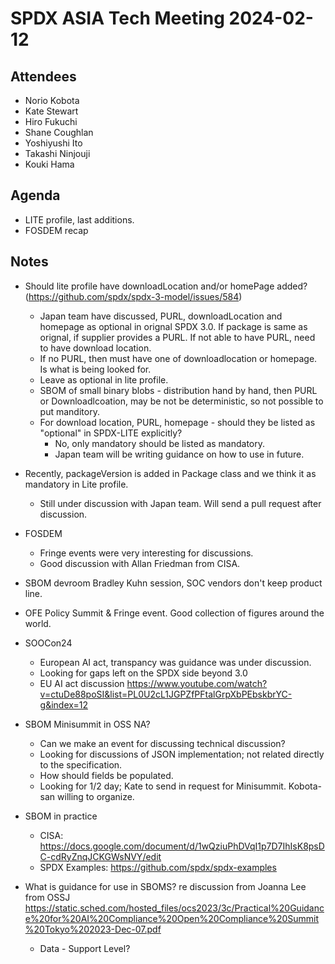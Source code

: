 # SPDX ASIA Tech Meeting 2024-02-12

## Attendees
* Norio Kobota
* Kate Stewart
* Hiro Fukuchi
* Shane Coughlan
* Yoshiyushi Ito
* Takashi Ninjouji
* Kouki Hama

## Agenda
* LITE profile, last additions.
* FOSDEM recap

## Notes
* Should lite profile have downloadLocation and/or homePage added? (https://github.com/spdx/spdx-3-model/issues/584)
  * Japan team have discussed,   PURL, downloadLocation and homepage as optional in orignal SPDX 3.0.   If package is same as orignal,  if supplier provides a PURL.   If not able to have PURL, need to have download location.
  * If no PURL,  then must have one of downloadlocation or homepage.    Is what is being looked for. 
  * Leave as optional in lite profile.
  * SBOM of small binary blobs - distribution hand by hand,  then PURL or Downloadlcoation, may be not be deterministic,   so not possible to put manditory.    
  * For download location,  PURL, homepage - should they be listed as "optional" in SPDX-LITE explicitly?   
    * No, only mandatory should be listed as mandatory.
    * Japan team will be writing guidance on how to use in future. 

* Recently, packageVersion is added in Package class and we think it as mandatory in Lite profile.
  * Still under discussion with Japan team.   Will send a pull request after discussion. 

* FOSDEM
  * Fringe events were very interesting for discussions. 
  * Good discussion with Allan Friedman from CISA.
 * SBOM devroom Bradley Kuhn session,  SOC vendors don't keep product line.  

* OFE Policy Summit & Fringe event.   Good collection of figures around the world. 

* SOOCon24
  * European AI act, transpancy was guidance was under discussion.
  * Looking for gaps left on the SPDX side beyond 3.0
  * EU AI act discussion https://www.youtube.com/watch?v=ctuDe88poSI&list=PL0U2cL1JGPZfPFtalGrpXbPEbskbrYC-g&index=12

* SBOM Minisummit in OSS NA? 
  * Can we make an event for discussing technical discussion?
  * Looking for discussions of JSON implementation;  not related directly to the specification. 
  * How should fields be populated.
  * Looking for 1/2 day;   Kate to send in request for Minisummit.  Kobota-san willing to organize. 

* SBOM in practice 
  * CISA:  https://docs.google.com/document/d/1wQziuPhDVqI1p7D7IhIsK8psDC-cdRyZnqJCKGWsNVY/edit
  * SPDX Examples: https://github.com/spdx/spdx-examples

* What is guidance for use in SBOMS?   re discussion from Joanna Lee from OSSJ https://static.sched.com/hosted_files/ocs2023/3c/Practical%20Guidance%20for%20AI%20Compliance%20Open%20Compliance%20Summit%20Tokyo%202023-Dec-07.pdf   
  * Data - Support Level?
